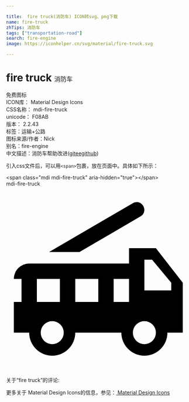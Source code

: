 ```yaml
---

title:  fire truck(消防车) ICON转svg、png下载
name: fire-truck
zhTips: 消防车
tags: ["transportation-road"]
search: fire-engine
image: https://iconhelper.cn/svg/material/fire-truck.svg

---
```


# fire truck  <small style="font-size: 60%;font-weight: 100">消防车</small>


<div class="detail-page">
<p>
<span><span class="badge-success badge">免费图标</span> </span>
<br/>
<span>
ICON库：
<span class="badge-secondary badge">Material Design Icons</span> 
</span>
<br/>
<span>
CSS名称：
<span class="badge-secondary badge">mdi-fire-truck</span> 
</span>
<br/>
<span>
unicode：
<span class="badge-secondary badge">F08AB</span> 
<copy-btn content='F08AB' btn-title=""></copy-btn>
<copy-btn :content='String.fromCodePoint(parseInt("F08AB", 16))' btn-title="复制U"></copy-btn>
</span>
<br/>
<span>
版本：
<span class="badge-secondary badge">2.2.43</span> 
</span><br/><span>标签：<span class="badge-light badge"><router-link to="/tags/transportation-road.html">运输+公路</router-link></span></span>
<br/>
<span>图标来源/作者：<span class="badge-light badge">Nick</span></span> 
<br/>
<span>别名：<span class="badge-light badge">fire-engine</span></span><br/><span class="zh-detail">中文描述：<span class="badge-primary badge">消防车</span><span class="help-link"><span>帮助改进</span>(<a href="https://gitee.com/liuwave/icon-helper/edit/master/json/material/fire-truck.json" target="_blank" rel="noopener noreferrer">gitee</a><a href="https://github.com/liuwave/icon-helper/edit/master/json/material/fire-truck.json" target="_blank" rel="noopener noreferrer">github</a></span>)</span><br/>
</p>
</div>
<div class="alert alert-dark">
  <i class="mdi mdi-fire-truck mdi-48px"></i>
  <i class="mdi mdi-fire-truck mdi-36px"></i>
  <i class="mdi mdi-fire-truck mdi-24px"></i>
  <i class="mdi mdi-fire-truck mdi-18px"></i>
</div>
<div>
  <p>引入css文件后，可以用<code>&lt;span&gt;</code>包裹，放在页面中。具体如下所示：    
  </p>
  <div class="alert alert-primary" style="font-size: 14px">
    &lt;span class="mdi mdi-fire-truck" aria-hidden="true"&gt;&lt;/span&gt;
    <copy-btn content='<span class="mdi mdi-fire-truck" aria-hidden="true"></span>'></copy-btn>
  </div>
  <div class="alert alert-secondary">
    <i class="mdi mdi-fire-truck"
    style="font-size: 24px"
    aria-hidden="true"></i> mdi-fire-truck
    <copy-btn content="mdi-fire-truck" btn-title="复制图标名称"></copy-btn>
  </div>
</div>
<div id="svg" class="svg-wrap">
<svg xmlns="http://www.w3.org/2000/svg" viewBox="0 0 24 24"><path d="M17.04,2C16.85,2 16.66,2.04 16.5,2.14L5.59,8.5H9.55L17.5,3.86C18,3.58 18.13,2.97 17.85,2.5C17.68,2.2 17.38,2 17.04,2M16,8V10H3A2,2 0 0,0 1,12H2V15H1V19H3A3,3 0 0,0 6,22A3,3 0 0,0 9,19H15A3,3 0 0,0 18,22A3,3 0 0,0 21,19H23V12.5L19.5,8H16M18,9.5H19L21.5,12.5V13.5H18V9.5M4,12H7V15H4V12M9,12H12V15H9V12M14,12H16V15H14V12M6,17.5A1.5,1.5 0 0,1 7.5,19A1.5,1.5 0 0,1 6,20.5A1.5,1.5 0 0,1 4.5,19A1.5,1.5 0 0,1 6,17.5M18,17.5A1.5,1.5 0 0,1 19.5,19A1.5,1.5 0 0,1 18,20.5A1.5,1.5 0 0,1 16.5,19A1.5,1.5 0 0,1 18,17.5Z" /></svg>
</div>
<detail full-name='mdi-fire-truck'></detail>
<div>
<p>关于“fire truck”的评论:</p>
</div>
<Vssue title="关于“fire truck”的评论" ></Vssue>    
<div><p>更多关于 Material Design Icons的信息，参见：<a target="_blank" href="https://iconhelper.cn/material.html"> Material Design Icons</a>
</p></div>
